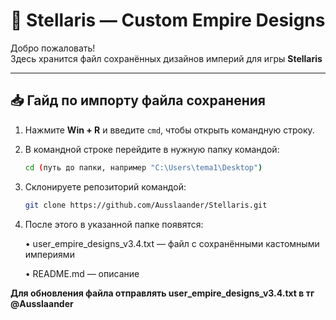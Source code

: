 # 🌌 Stellaris — Custom Empire Designs

Добро пожаловать!  
Здесь хранится файл сохранённых дизайнов империй для игры **Stellaris**

---

## 📥 Гайд по импорту файла сохранения

1. Нажмите **Win + R** и введите `cmd`, чтобы открыть командную строку.  
2. В командной строке перейдите в нужную папку командой:

   ```bash
   cd (путь до папки, например "C:\Users\tema1\Desktop")
   ```
3. Склонируете репозиторий командой:
   ```bash
   git clone https://github.com/Ausslaander/Stellaris.git
   ```
4. После этого в указанной папке появятся:

     • user_empire_designs_v3.4.txt — файл с сохранёнными кастомными империями

     • README.md — описание 

**Для обновления файла отправлять user_empire_designs_v3.4.txt в тг @Ausslaander**
